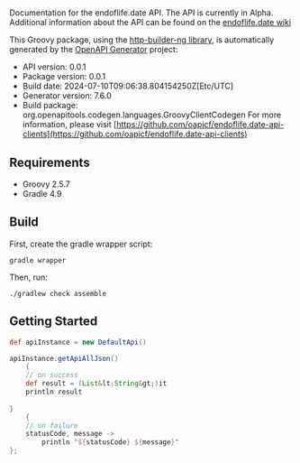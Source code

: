 # 

Documentation for the endoflife.date API. The API is currently in Alpha. Additional information about the API can be found on the [endoflife.date wiki](https://github.com/endoflife-date/endoflife.date/wiki)

This Groovy package, using the [http-builder-ng library](https://http-builder-ng.github.io/http-builder-ng/), is automatically generated by the [OpenAPI Generator](https://openapi-generator.tech) project:

- API version: 0.0.1
- Package version: 0.0.1
- Build date: 2024-07-10T09:06:38.804154250Z[Etc/UTC]
- Generator version: 7.6.0
- Build package: org.openapitools.codegen.languages.GroovyClientCodegen
For more information, please visit [https://github.com/oapicf/endoflife.date-api-clients](https://github.com/oapicf/endoflife.date-api-clients)

## Requirements

* Groovy 2.5.7
* Gradle 4.9

## Build

First, create the gradle wrapper script:

```
gradle wrapper
```

Then, run:

```
./gradlew check assemble
```

## Getting Started


```groovy
def apiInstance = new DefaultApi()

apiInstance.getApiAllJson()
    {
    // on success
    def result = (List&lt;String&gt;)it
    println result
    
}
    {
    // on failure
    statusCode, message ->
        println "${statusCode} ${message}"
};
```

